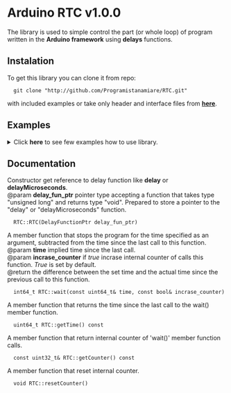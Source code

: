 # Arduino RTC v1.0.0

The library is used to simple control the part (or whole loop) of program written in the **Arduino framework** using **delays** functions.

## Instalation

To get this library you can clone it from repo:
```
  git clone "http://github.com/Programistanamiare/RTC.git"
```
with included examples or take only header and interface files from <a href="http://github.com/Programistanamiare/RTC/tree/master/src">**here**</a>.

## Examples

<details>
<summary>Click <b>here</b> to see few examples how to use library.</summary>

### Same time loop.

```
  #include "RTC.hpp"

  // pass the body of 'delay' or 'delayMicroseconds' as an argument. The 'delay' function is set by default.
  RTC rtc(delay)

  void setup()
  {
    Serial.begin(9600);
  }

  void loop()
  {
    rtc.wait(1000) // a member function that stops the program running for exactly one second.
    Serial.println("Called every exactly one second.") 
    if (rtc.getCounter() == 5) { // a member function that get number of calls 'rtc.wait' function.
      Serial.println("Called every exacly five seconds.");
      rtc.resetCounter(); // reset internal counter.
    }
  }

```

### Same interval between parts of program.

```
  #include "RTC.hpp"

  // pass the body of 'delay' or 'delayMicroseconds' as an argument. The 'delay' function is set by default.
  RTC rtc(delayMicroseconds)

  void setup()
  {
    Serial.begin(9600);
  }

  void loop()
  {
    // first part of program 
    Serial.println("First part of program loop.")
    rtc.wait(90, false); // wait 90 microseconds - execution time of the first part of the program (without incrementing the counter).
    // second part of program
    Serial.println("Second part of program loop.")
    rtc.wait(10, false); // wait 10 microseconds - execution time of the second part of the program (without incrementing the counter).
    // third part of program
    Serial.println("Third part of program loop.")
    rtc.wait(50, false); // wait 50 microseconds - exectuin time of the third part of the program (without incrementing the counter).
    if (rtc.getCounter() % 3 == 0) // every third loop of program...
    {
      // do something
      Serial.println("Every third loop of program.")
    }
    rtc.wait(50) // wait 50 microseconds - exectuin time of the third part of the program (with incrementing the counter).
  }

```

</details>


## Documentation

Constructor get reference to delay function like **delay** or **delayMicroseconds**.<br>
@param **delay_fun_ptr** pointer type accepting a function that takes type "unsigned long" and returns type "void". Prepared to store a pointer to the "delay" or "delayMicroseconds" function.
```
  RTC::RTC(DelayFunctionPtr delay_fun_ptr) 
``` 

A member function that stops the program for the time specified as an argument, subtracted from the time since the last call to this function.<br>
@param **time** implied time since the last call.<br>
@param **incrase_counter** if <i>true</i> incrase internal counter of calls this function. <i>True</i> is set by default.<br>
@return the difference between the set time and the actual time since the previous call to this function.
```
  int64_t RTC::wait(const uint64_t& time, const bool& incrase_counter) 
``` 

A member function that returns the time since the last call to the wait() member function.
```
  uint64_t RTC::getTime() const
```

A member function that return internal counter of 'wait()' member function calls.
```
  const uint32_t& RTC::getCounter() const
```

A member function that reset internal counter.
```
  void RTC::resetCounter()
```  